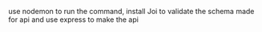 use nodemon to run the command, install Joi to validate the schema made for api and use express to make the api 
